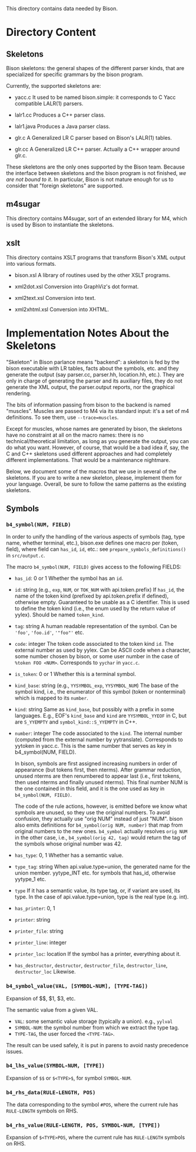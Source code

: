 This directory contains data needed by Bison.

# Directory Content
## Skeletons
Bison skeletons: the general shapes of the different parser kinds, that are
specialized for specific grammars by the bison program.

Currently, the supported skeletons are:

- yacc.c
  It used to be named bison.simple: it corresponds to C Yacc
  compatible LALR(1) parsers.

- lalr1.cc
  Produces a C++ parser class.

- lalr1.java
  Produces a Java parser class.

- glr.c
  A Generalized LR C parser based on Bison's LALR(1) tables.

- glr.cc
  A Generalized LR C++ parser.  Actually a C++ wrapper around glr.c.

These skeletons are the only ones supported by the Bison team.  Because the
interface between skeletons and the bison program is not finished, *we are
not bound to it*.  In particular, Bison is not mature enough for us to
consider that "foreign skeletons" are supported.

## m4sugar
This directory contains M4sugar, sort of an extended library for M4, which
is used by Bison to instantiate the skeletons.

## xslt
This directory contains XSLT programs that transform Bison's XML output into
various formats.

- bison.xsl
  A library of routines used by the other XSLT programs.

- xml2dot.xsl
  Conversion into GraphViz's dot format.

- xml2text.xsl
  Conversion into text.

- xml2xhtml.xsl
  Conversion into XHTML.

# Implementation Notes About the Skeletons

"Skeleton" in Bison parlance means "backend": a skeleton is fed by the bison
executable with LR tables, facts about the symbols, etc. and they generate
the output (say parser.cc, parser.hh, location.hh, etc.).  They are only in
charge of generating the parser and its auxiliary files, they do not
generate the XML output, the parser.output reports, nor the graphical
rendering.

The bits of information passing from bison to the backend is named
"muscles".  Muscles are passed to M4 via its standard input: it's a set of
m4 definitions.  To see them, use `--trace=muscles`.

Except for muscles, whose names are generated by bison, the skeletons have
no constraint at all on the macro names: there is no technical/theoretical
limitation, as long as you generate the output, you can do what you want.
However, of course, that would be a bad idea if, say, the C and C++
skeletons used different approaches and had completely different
implementations.  That would be a maintenance nightmare.

Below, we document some of the macros that we use in several of the
skeletons.  If you are to write a new skeleton, please, implement them for
your language.  Overall, be sure to follow the same patterns as the existing
skeletons.

## Symbols

### `b4_symbol(NUM, FIELD)`
In order to unify the handling of the various aspects of symbols (tag, type
name, whether terminal, etc.), bison.exe defines one macro per (token,
field), where field can `has_id`, `id`, etc.: see
`prepare_symbols_definitions()` in `src/output.c`.

The macro `b4_symbol(NUM, FIELD)` gives access to the following FIELDS:

- `has_id`: 0 or 1
  Whether the symbol has an `id`.

- `id`: string (e.g., `exp`, `NUM`, or `TOK_NUM` with api.token.prefix)
  If `has_id`, the name of the token kind (prefixed by api.token.prefix if
  defined), otherwise empty.  Guaranteed to be usable as a C identifier.
  This is used to define the token kind (i.e., the enum used by the return
  value of yylex).  Should be named `token_kind`.

- `tag`: string
  A human readable representation of the symbol.  Can be `'foo'`,
  `'foo.id'`, `'"foo"'` etc.

- `code`: integer
  The token code associated to the token kind `id`.
  The external number as used by yylex.  Can be ASCII code when a character,
  some number chosen by bison, or some user number in the case of `%token
  FOO <NUM>`.  Corresponds to `yychar` in `yacc.c`.

- `is_token`: 0 or 1
  Whether this is a terminal symbol.

- `kind_base`: string (e.g., `YYSYMBOL_exp`, `YYSYMBOL_NUM`)
  The base of the symbol kind, i.e., the enumerator of this symbol (token or
  nonterminal) which is mapped to its `number`.

- `kind`: string
  Same as `kind_base`, but possibly with a prefix in some languages.  E.g.,
  EOF's `kind_base` and `kind` are `YYSYMBOL_YYEOF` in C, but are
  `S_YYEMPTY` and `symbol_kind::S_YYEMPTY` in C++.

- `number`: integer
  The code associated to the `kind`.
  The internal number (computed from the external number by yytranslate).
  Corresponds to yytoken in yacc.c.  This is the same number that serves as
  key in b4_symbol(NUM, FIELD).

  In bison, symbols are first assigned increasing numbers in order of
  appearance (but tokens first, then nterms).  After grammar reduction,
  unused nterms are then renumbered to appear last (i.e., first tokens, then
  used nterms and finally unused nterms).  This final number NUM is the one
  contained in this field, and it is the one used as key in `b4_symbol(NUM,
  FIELD)`.

  The code of the rule actions, however, is emitted before we know what
  symbols are unused, so they use the original numbers.  To avoid confusion,
  they actually use "orig NUM" instead of just "NUM".  bison also emits
  definitions for `b4_symbol(orig NUM, number)` that map from original
  numbers to the new ones.  `b4_symbol` actually resolves `orig NUM` in the
  other case, i.e., `b4_symbol(orig 42, tag)` would return the tag of the
  symbols whose original number was 42.

- `has_type`: 0, 1
  Whether has a semantic value.

- `type_tag`: string
  When api.value.type=union, the generated name for the union member.
  yytype_INT etc. for symbols that has_id, otherwise yytype_1 etc.

- `type`
  If it has a semantic value, its type tag, or, if variant are used,
  its type.
  In the case of api.value.type=union, type is the real type (e.g. int).

- `has_printer`: 0, 1
- `printer`: string
- `printer_file`: string
- `printer_line`: integer
- `printer_loc`: location
  If the symbol has a printer, everything about it.

- `has_destructor`, `destructor`, `destructor_file`, `destructor_line`, `destructor_loc`
  Likewise.

### `b4_symbol_value(VAL, [SYMBOL-NUM], [TYPE-TAG])`
Expansion of $$, $1, $<TYPE-TAG>3, etc.

The semantic value from a given VAL.
- `VAL`: some semantic value storage (typically a union).  e.g., `yylval`
- `SYMBOL-NUM`: the symbol number from which we extract the type tag.
- `TYPE-TAG`, the user forced the `<TYPE-TAG>`.

The result can be used safely, it is put in parens to avoid nasty precedence
issues.

### `b4_lhs_value(SYMBOL-NUM, [TYPE])`
Expansion of `$$` or `$<TYPE>$`, for symbol `SYMBOL-NUM`.

### `b4_rhs_data(RULE-LENGTH, POS)`
The data corresponding to the symbol `#POS`, where the current rule has
`RULE-LENGTH` symbols on RHS.

### `b4_rhs_value(RULE-LENGTH, POS, SYMBOL-NUM, [TYPE])`
Expansion of `$<TYPE>POS`, where the current rule has `RULE-LENGTH` symbols
on RHS.

<!--

Local Variables:
mode: markdown
fill-column: 76
ispell-dictionary: "american"
End:

Copyright (C) 2002, 2008-2015, 2018-2020 Free Software Foundation, Inc.

This file is part of GNU Bison.

This program is free software: you can redistribute it and/or modify
it under the terms of the GNU General Public License as published by
the Free Software Foundation, either version 3 of the License, or
(at your option) any later version.

This program is distributed in the hope that it will be useful,
but WITHOUT ANY WARRANTY; without even the implied warranty of
MERCHANTABILITY or FITNESS FOR A PARTICULAR PURPOSE.  See the
GNU General Public License for more details.

You should have received a copy of the GNU General Public License
along with this program.  If not, see <http://www.gnu.org/licenses/>.

-->
